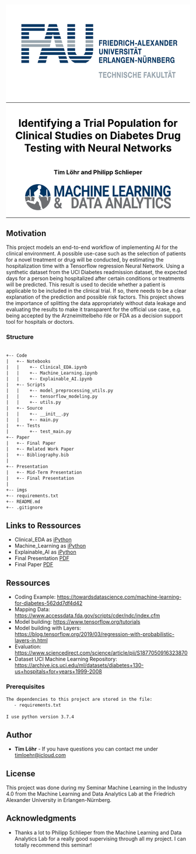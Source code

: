 <div style="background-color:white">
  <div align="center">
    <img src="./imgs/techfak_logo.jpg" width="700" height="250">
    <hr>
    <h1 style="color:black">Identifying a Trial Population for Clinical Studies on Diabetes Drug Testing with Neural Networks<h1>
    <h3 style="color:black">Tim Löhr and Philipp Schlieper<h3>
    <img src="./imgs/madi_logo.png" width="400">
  </div>
  <hr>
</div>

## Motivation
This project models an end-to-end workflow of implementing AI for the clinical environment. A possible use-case such as the selection of patients for a novel treatment or drug will be conducted, by estimating the hospitalization time with a Tensorflow regression Neural Network. Using a synthetic dataset from the UCI Diabetes readmission dataset, the expected days for a person being hospitalized after certain conditions or treatments will be predicted. This result is used to decide whether a patient is applicable to be included in the clinical trial. If so, there needs to be a clear explanation of the prediction and possible risk factors. This project shows the importance of splitting the data appropriately without data leakage and evaluating the results to make it transparent for the official use case, e.g. being accepted by the Arzneimittelbeho ̈rde or FDA as a decision support tool for hospitals or doctors.


### Structure

```

+-- Code
|   +-- Notebooks                        
|   |    +-- Clinical_EDA.ipynb
|   |    +-- Machine_Learning.ipynb
|   |    +-- Explainable_AI.ipynb
|   +-- Scripts                        
|   |    +-- model_preprocessing_utils.py
|   |    +-- tensorflow_modeling.py
|   |    +-- utils.py
|   +-- Source                      
|   |    +-- __init__.py
|   |    +-- main.py
|   +-- Tests             
|        +-- test_main.py    
+-- Paper
|   +-- Final Paper
|   +-- Related Work Paper
|   +-- Bibliography.bib
|
+-- Presentation
|   +-- Mid-Term Presentation
|   +-- Final Presentation
|   
+-- imgs                    
+-- requirements.txt                    
+-- README.md
+-- .gitignore              

```
## Links to Ressources

- Clinical_EDA as [iPython](https://mad-srv.informatik.uni-erlangen.de/MadLab/industry-4.0/seminar-i4.0/ss2020/anomaly-detection-with-neural-network-in-time-series-data/-/blob/master/Code/Notebooks/Machine_Learning.ipynb)
- Machine_Learning as [iPython](https://mad-srv.informatik.uni-erlangen.de/MadLab/industry-4.0/seminar-i4.0/ss2020/anomaly-detection-with-neural-network-in-time-series-data/-/blob/master/Code/Notebooks/Clinical_EDA.ipynb)
- Explainable_AI as [iPython](https://mad-srv.informatik.uni-erlangen.de/MadLab/industry-4.0/seminar-i4.0/ss2020/anomaly-detection-with-neural-network-in-time-series-data/-/blob/master/Code/Notebooks/Explainable_AI.ipynb)
- Final Presentation [PDF](https://mad-srv.informatik.uni-erlangen.de/MadLab/industry-4.0/seminar-i4.0/ss2020/anomaly-detection-with-neural-network-in-time-series-data/-/blob/master/Presentation/L%C3%B6hr_Tim_MADI40SS20_final_presentation.pdf)
- Final Paper [PDF](https://mad-srv.informatik.uni-erlangen.de/MadLab/industry-4.0/seminar-i4.0/ss2020/anomaly-detection-with-neural-network-in-time-series-data/-/blob/master/Paper/L%C3%B6hr_Tim_MADI40SS20_paper.pdf)

## Ressources

- Coding Example: https://towardsdatascience.com/machine-learning-for-diabetes-562dd7df4d42
- Mapping Data: https://www.accessdata.fda.gov/scripts/cder/ndc/index.cfm
- Model building: https://www.tensorflow.org/tutorials
- Model building with Layers: https://blog.tensorflow.org/2019/03/regression-with-probabilistic-layers-in.html
- Evaluation: https://www.sciencedirect.com/science/article/pii/S1877050916323870
- Dataset UCI Machine Learning Repository: https://archive.ics.uci.edu/ml/datasets/diabetes+130-us+hospitals+for+years+1999-2008

### Prerequisites

```
The dependencies to this project are stored in the file:
   - requirements.txt

I use python version 3.7.4
```

## Author

* **Tim Löhr** - If you have questions you can contact me under timloehr@icloud.com

## License

This project was done during my Seminar Machine Learning in the Industry 4.0 from the Machine Learning and Data Analytics Lab at the Friedrich Alexander University in Erlangen-Nürnberg.

## Acknowledgments

* Thanks a lot to Philipp Schlieper from the Machine Learning and Data Analytics Lab for a really good supervising through all my project. I can totally recommend this seminar!
